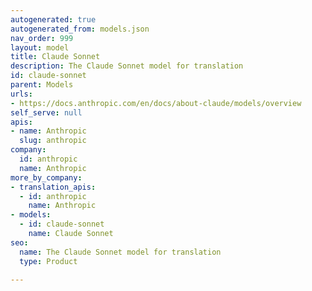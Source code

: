```yaml
---
autogenerated: true
autogenerated_from: models.json
nav_order: 999
layout: model
title: Claude Sonnet
description: The Claude Sonnet model for translation
id: claude-sonnet
parent: Models
urls:
- https://docs.anthropic.com/en/docs/about-claude/models/overview
self_serve: null
apis:
- name: Anthropic
  slug: anthropic
company:
  id: anthropic
  name: Anthropic
more_by_company:
- translation_apis:
  - id: anthropic
    name: Anthropic
- models:
  - id: claude-sonnet
    name: Claude Sonnet
seo:
  name: The Claude Sonnet model for translation
  type: Product

---
```


